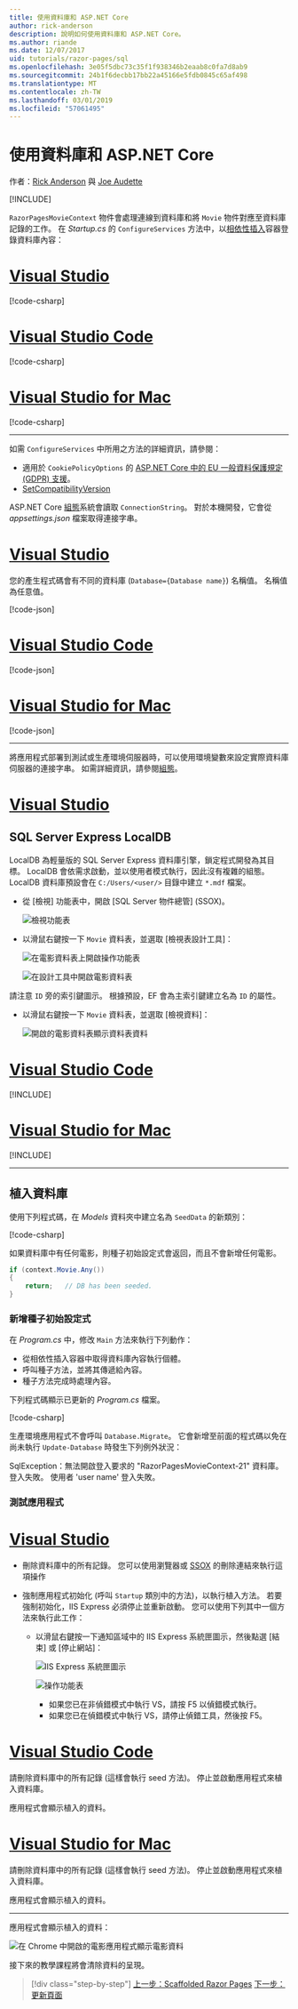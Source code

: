 ```yaml
---
title: 使用資料庫和 ASP.NET Core
author: rick-anderson
description: 說明如何使用資料庫和 ASP.NET Core。
ms.author: riande
ms.date: 12/07/2017
uid: tutorials/razor-pages/sql
ms.openlocfilehash: 3e05f5dbc73c35f1f938346b2eaab8c0fa7d8ab9
ms.sourcegitcommit: 24b1f6decbb17bb22a45166e5fdb0845c65af498
ms.translationtype: MT
ms.contentlocale: zh-TW
ms.lasthandoff: 03/01/2019
ms.locfileid: "57061495"
---
```

# <a name="work-with-a-database-and-aspnet-core"></a>使用資料庫和 ASP.NET Core

作者：[Rick Anderson](https://twitter.com/RickAndMSFT) 與 [Joe Audette](https://twitter.com/joeaudette)

[!INCLUDE[](~/includes/rp/download.md)]

`RazorPagesMovieContext` 物件會處理連線到資料庫和將 `Movie` 物件對應至資料庫記錄的工作。 在 *Startup.cs* 的 `ConfigureServices` 方法中，以[相依性插入](xref:fundamentals/dependency-injection)容器登錄資料庫內容：

<!-- VS -------------------------->
# <a name="visual-studiotabvisual-studio"></a>[Visual Studio](#tab/visual-studio)

[!code-csharp[](razor-pages-start/sample/RazorPagesMovie22/Startup.cs?name=snippet_ConfigureServices&highlight=15-18)]

<!-- Code -------------------------->
# <a name="visual-studio-codetabvisual-studio-code"></a>[Visual Studio Code](#tab/visual-studio-code)

[!code-csharp[](razor-pages-start/sample/RazorPagesMovie22/Startup.cs?name=snippet_UseSqlite&highlight=11-12)]

<!-- Mac -------------------------->
# <a name="visual-studio-for-mactabvisual-studio-mac"></a>[Visual Studio for Mac](#tab/visual-studio-mac)

[!code-csharp[](razor-pages-start/sample/RazorPagesMovie22/Startup.cs?name=snippet_UseSqlite&highlight=11-12)]

---  
<!-- End of VS tabs -->

如需 `ConfigureServices` 中所用之方法的詳細資訊，請參閱：

* 適用於 `CookiePolicyOptions` 的 [ASP.NET Core 中的 EU 一般資料保護規定 (GDPR) 支援](xref:security/gdpr)。
* [SetCompatibilityVersion](xref:mvc/compatibility-version)

ASP.NET Core [組態](xref:fundamentals/configuration/index)系統會讀取 `ConnectionString`。 對於本機開發，它會從 *appsettings.json* 檔案取得連接字串。

<!-- VS -------------------------->
# <a name="visual-studiotabvisual-studio"></a>[Visual Studio](#tab/visual-studio)

您的產生程式碼會有不同的資料庫 (`Database={Database name}`) 名稱值。 名稱值為任意值。

[!code-json[](razor-pages-start/sample/RazorPagesMovie22/appsettings.json)]

<!-- Code -------------------------->
# <a name="visual-studio-codetabvisual-studio-code"></a>[Visual Studio Code](#tab/visual-studio-code)

[!code-json[](~/tutorials/razor-pages/razor-pages-start/sample/RazorPagesMovie/appsettings_SQLite.json?highlight=8-10)]

<!-- Mac -------------------------->
# <a name="visual-studio-for-mactabvisual-studio-mac"></a>[Visual Studio for Mac](#tab/visual-studio-mac)

[!code-json[](~/tutorials/razor-pages/razor-pages-start/sample/RazorPagesMovie/appsettings_SQLite.json?highlight=8-10)]

---  
<!-- End of VS tabs -->

將應用程式部署到測試或生產環境伺服器時，可以使用環境變數來設定實際資料庫伺服器的連接字串。 如需詳細資訊，請參閱[組態](xref:fundamentals/configuration/index)。

<!-- VS -------------------------->
# <a name="visual-studiotabvisual-studio"></a>[Visual Studio](#tab/visual-studio)

## <a name="sql-server-express-localdb"></a>SQL Server Express LocalDB

LocalDB 為輕量版的 SQL Server Express 資料庫引擎，鎖定程式開發為其目標。 LocalDB 會依需求啟動，並以使用者模式執行，因此沒有複雜的組態。 LocalDB 資料庫預設會在 `C:/Users/<user/>` 目錄中建立 `*.mdf` 檔案。

<a name="ssox"></a>
* 從 [檢視] 功能表中，開啟 [SQL Server 物件總管] (SSOX)。

  ![檢視功能表](sql/_static/ssox.png)

* 以滑鼠右鍵按一下 `Movie` 資料表，並選取 [檢視表設計工具]：

  ![在電影資料表上開啟操作功能表](sql/_static/design.png)

  ![在設計工具中開啟電影資料表](sql/_static/dv.png)

請注意 `ID` 旁的索引鍵圖示。 根據預設，EF 會為主索引鍵建立名為 `ID` 的屬性。

* 以滑鼠右鍵按一下 `Movie` 資料表，並選取 [檢視資料]：

  ![開啟的電影資料表顯示資料表資料](sql/_static/vd22.png)
<!-- Code -------------------------->
# <a name="visual-studio-codetabvisual-studio-code"></a>[Visual Studio Code](#tab/visual-studio-code)

[!INCLUDE[](~/includes/rp/sqlite.md)]

<!-- Mac -------------------------->
# <a name="visual-studio-for-mactabvisual-studio-mac"></a>[Visual Studio for Mac](#tab/visual-studio-mac)

[!INCLUDE[](~/includes/rp/sqlite.md)]

---  
<!-- End of VS tabs -->

## <a name="seed-the-database"></a>植入資料庫

使用下列程式碼，在 *Models* 資料夾中建立名為 `SeedData` 的新類別：

[!code-csharp[](razor-pages-start/sample/RazorPagesMovie22/Models/SeedData.cs?name=snippet_1)]

如果資料庫中有任何電影，則種子初始設定式會返回，而且不會新增任何電影。

```csharp
if (context.Movie.Any())
{
    return;   // DB has been seeded.
}
```
<a name="si"></a>
### <a name="add-the-seed-initializer"></a>新增種子初始設定式

在 *Program.cs* 中，修改 `Main` 方法來執行下列動作：

* 從相依性插入容器中取得資料庫內容執行個體。
* 呼叫種子方法，並將其傳遞給內容。
* 種子方法完成時處理內容。

下列程式碼顯示已更新的 *Program.cs* 檔案。

[!code-csharp[](razor-pages-start/sample/RazorPagesMovie22/Program.cs)]

生產環境應用程式不會呼叫 `Database.Migrate`。 它會新增至前面的程式碼以免在尚未執行 `Update-Database` 時發生下列例外狀況：

SqlException：無法開啟登入要求的 "RazorPagesMovieContext-21" 資料庫。 登入失敗。
使用者 'user name' 登入失敗。

### <a name="test-the-app"></a>測試應用程式

<!-- VS -------------------------->
# <a name="visual-studiotabvisual-studio"></a>[Visual Studio](#tab/visual-studio)

* 刪除資料庫中的所有記錄。 您可以使用瀏覽器或 [SSOX](xref:tutorials/razor-pages/new-field#ssox) 的刪除連結來執行這項操作
* 強制應用程式初始化 (呼叫 `Startup` 類別中的方法)，以執行植入方法。 若要強制初始化，IIS Express 必須停止並重新啟動。 您可以使用下列其中一個方法來執行此工作：

  * 以滑鼠右鍵按一下通知區域中的 IIS Express 系統匣圖示，然後點選 [結束] 或 [停止網站]：

    ![IIS Express 系統匣圖示](../first-mvc-app/working-with-sql/_static/iisExIcon.png)

    ![操作功能表](sql/_static/stopIIS.png)

    * 如果您已在非偵錯模式中執行 VS，請按 F5 以偵錯模式執行。
    * 如果您已在偵錯模式中執行 VS，請停止偵錯工具，然後按 F5。

<!-- Code -------------------------->
# <a name="visual-studio-codetabvisual-studio-code"></a>[Visual Studio Code](#tab/visual-studio-code)

請刪除資料庫中的所有記錄 (這樣會執行 seed 方法)。 停止並啟動應用程式來植入資料庫。

應用程式會顯示植入的資料。

<!-- Mac -------------------------->
# <a name="visual-studio-for-mactabvisual-studio-mac"></a>[Visual Studio for Mac](#tab/visual-studio-mac)

請刪除資料庫中的所有記錄 (這樣會執行 seed 方法)。 停止並啟動應用程式來植入資料庫。

應用程式會顯示植入的資料。

---  
<!-- End of VS tabs -->


   
應用程式會顯示植入的資料：

![在 Chrome 中開啟的電影應用程式顯示電影資料](sql/_static/m55.png)

接下來的教學課程將會清除資料的呈現。

> [!div class="step-by-step"]
> [上一步：Scaffolded Razor Pages](xref:tutorials/razor-pages/page)
> [下一步：更新頁面](xref:tutorials/razor-pages/da1)
